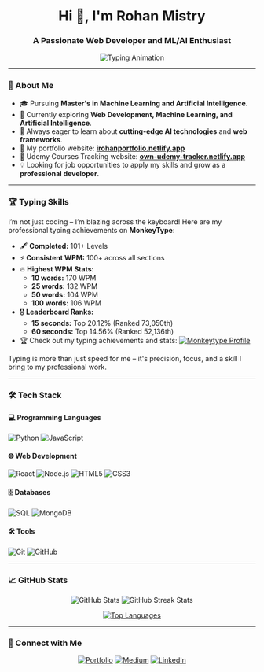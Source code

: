 <h1 align="center">Hi 👋, I'm Rohan Mistry</h1>
<h3 align="center">A Passionate Web Developer and ML/AI Enthusiast</h3>

<p align="center">
  <img src="https://readme-typing-svg.demolab.com?font=Fira+Code&size=24&duration=4000&pause=500&center=true&vCenter=true&width=435&lines=Machine+Learning+Researcher;Web+Developer+%26+Designer;Passionate+About+AI+%26+Technology" alt="Typing Animation"/>
</p>

---

### 🌟 About Me
- 🎓 Pursuing **Master's in Machine Learning and Artificial Intelligence**.
- 🔭 Currently exploring **Web Development, Machine Learning, and Artificial Intelligence**.
- 🌱 Always eager to learn about **cutting-edge AI technologies** and **web frameworks**.
- 🚀 My portfolio website: [**irohanportfolio.netlify.app**](https://irohanportfolio.netlify.app)
- 🎯 Udemy Courses Tracking website: [**own-udemy-tracker.netlify.app**](https://own-udemy-tracker.netlify.app)
- 💡 Looking for job opportunities to apply my skills and grow as a **professional developer**.

---

### 🏆 Typing Skills
I’m not just coding – I’m blazing across the keyboard! Here are my professional typing achievements on **MonkeyType**:
- 🖋️ **Completed:** 101+ Levels  
- ⚡ **Consistent WPM:** 100+ across all sections  
- 🔥 **Highest WPM Stats:**  
  - **10 words:** 170 WPM  
  - **25 words:** 132 WPM  
  - **50 words:** 104 WPM  
  - **100 words:** 106 WPM  
- 🎖️ **Leaderboard Ranks:**  
  - **15 seconds:** Top 20.12% (Ranked 73,050th)  
  - **60 seconds:** Top 14.56% (Ranked 52,136th)  
- 🏆 Check out my typing achievements and stats:
  [![Monkeytype Profile](https://img.shields.io/badge/Monkeytype-FFA500?style=for-the-badge&logo=typescript&logoColor=white)](https://monkeytype.com/profile/own231)

Typing is more than just speed for me – it's precision, focus, and a skill I bring to my professional work.

---

### 🛠️ Tech Stack
#### 💻 Programming Languages
![Python](https://img.shields.io/badge/Python-3776AB?style=for-the-badge&logo=python&logoColor=white)
![JavaScript](https://img.shields.io/badge/JavaScript-F7DF1E?style=for-the-badge&logo=javascript&logoColor=black)

#### 🌐 Web Development
![React](https://img.shields.io/badge/React-20232A?style=for-the-badge&logo=react&logoColor=61DAFB)
![Node.js](https://img.shields.io/badge/Node.js-339933?style=for-the-badge&logo=nodedotjs&logoColor=white)
![HTML5](https://img.shields.io/badge/HTML5-E34F26?style=for-the-badge&logo=html5&logoColor=white)
![CSS3](https://img.shields.io/badge/CSS3-1572B6?style=for-the-badge&logo=css3&logoColor=white)

#### 🗄️ Databases
![SQL](https://img.shields.io/badge/SQL-4479A1?style=for-the-badge&logo=sqlite&logoColor=white)
![MongoDB](https://img.shields.io/badge/MongoDB-47A248?style=for-the-badge&logo=mongodb&logoColor=white)

#### 🛠️ Tools
![Git](https://img.shields.io/badge/Git-F05032?style=for-the-badge&logo=git&logoColor=white)
![GitHub](https://img.shields.io/badge/GitHub-181717?style=for-the-badge&logo=github&logoColor=white)

---

### 📈 GitHub Stats
<p align="center">
  <img src="https://github-readme-stats.vercel.app/api?username=rohanmistry231&show_icons=true&theme=radical" alt="GitHub Stats" />
  <img src="https://github-readme-streak-stats.herokuapp.com/?user=rohanmistry231&theme=radical" alt="GitHub Streak Stats" />
</p>

<p align="center">
  <a href="https://github.com/rohanmistry231/github-readme-stats">
    <img src="https://github-readme-stats.vercel.app/api/top-langs/?username=rohanmistry231&layout=compact&theme=radical" alt="Top Languages" />
  </a>
</p>

---

### 🔗 Connect with Me
<p align="center">
  <a href="https://irohanportfolio.netlify.app"><img src="https://img.shields.io/badge/Portfolio-FF5722?style=for-the-badge&logo=About.me&logoColor=white" alt="Portfolio"/></a>
  <a href="https://medium.com/@rohanmistry231"><img src="https://img.shields.io/badge/Medium-12100E?style=for-the-badge&logo=medium&logoColor=white" alt="Medium"/></a>
  <a href="https://linkedin.com/in/rohan-mistry-493987202"><img src="https://img.shields.io/badge/LinkedIn-0077B5?style=for-the-badge&logo=linkedin&logoColor=white" alt="LinkedIn"/></a>
</p>
